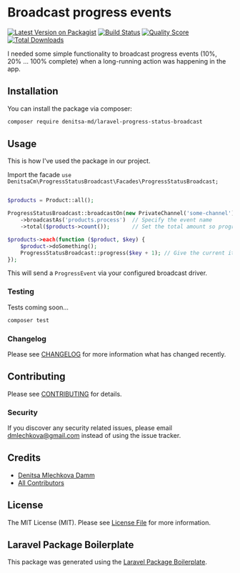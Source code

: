 # Broadcast progress events

[![Latest Version on Packagist](https://img.shields.io/packagist/v/denitsa-md/laravel-progress-status-broadcast.svg?style=flat-square)](https://packagist.org/packages/denitsa-md/laravel-progress-status-broadcast)
[![Build Status](https://img.shields.io/travis/denitsa-md/laravel-progress-status-broadcast/master.svg?style=flat-square)](https://travis-ci.org/denitsa-md/laravel-progress-status-broadcast)
[![Quality Score](https://img.shields.io/scrutinizer/g/denitsa-md/laravel-progress-status-broadcast.svg?style=flat-square)](https://scrutinizer-ci.com/g/denitsa-md/laravel-progress-status-broadcast)
[![Total Downloads](https://img.shields.io/packagist/dt/denitsa-md/laravel-progress-status-broadcast.svg?style=flat-square)](https://packagist.org/packages/denitsa-md/laravel-progress-status-broadcast)

I needed some simple functionality to broadcast progress events (10%, 20% ... 100% complete) when a long-running action was happening in the app.

## Installation

You can install the package via composer:

```bash
composer require denitsa-md/laravel-progress-status-broadcast
```

## Usage

This is how I've used the package in our project.

Import the facade `use DenitsaCm\ProgressStatusBroadcast\Facades\ProgressStatusBroadcast;`

``` php

$products = Product::all();

ProgressStatusBroadcast::broadcastOn(new PrivateChannel('some-channel'))  // Specify the channel
    ->broadcastAs('products.process')  // Specify the event name
    ->total($products->count());       // Set the total amount so progress can be calcualted

$products->each(function ($product, $key) {
    $product->doSomething();
    ProgressStatusBroadcast::progress($key + 1); // Give the current item count to the progress status. Here I give it a +1 since the $key is 0-based and I want the progress to start from 1.
});
```

This will send a `ProgressEvent` via your configured broadcast driver.

### Testing

Tests coming soon...

``` bash
composer test
```

### Changelog

Please see [CHANGELOG](CHANGELOG.md) for more information what has changed recently.

## Contributing

Please see [CONTRIBUTING](CONTRIBUTING.md) for details.

### Security

If you discover any security related issues, please email dmlechkova@gmail.com instead of using the issue tracker.

## Credits

- [Denitsa Mlechkova Damm](https://github.com/denitsa-cm)
- [All Contributors](../../contributors)

## License

The MIT License (MIT). Please see [License File](LICENSE.md) for more information.

## Laravel Package Boilerplate

This package was generated using the [Laravel Package Boilerplate](https://laravelpackageboilerplate.com).